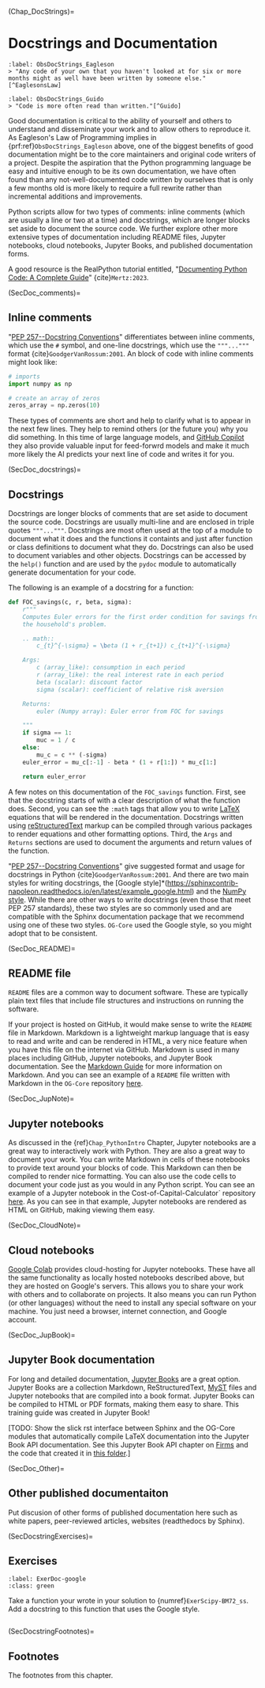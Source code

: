 (Chap_DocStrings)=
# Docstrings and Documentation

```{prf:observation} Eagleson's Law of Programming
:label: ObsDocStrings_Eagleson
> "Any code of your own that you haven't looked at for six or more months might as well have been written by someone else."[^EaglesonsLaw]
```

```{prf:observation} Guido van Rossum on clear code
:label: ObsDocStrings_Guido
> "Code is more often read than written."[^Guido]
```

Good documentation is critical to the ability of yourself and others to understand and disseminate your work and to allow others to reproduce it. As Eagleson's Law of Programming implies in {prf:ref}`ObsDocStrings_Eagleson` above, one of the biggest benefits of good documentation might be to the core maintainers and original code writers of a project. Despite the aspiration that the Python programming language be easy and intuitive enough to be its own documentation, we have often found than any not-well-documented code written by ourselves that is only a few months old is more likely to require a full rewrite rather than incremental additions and improvements.

Python scripts allow for two types of comments: inline comments (which are usually a line or two at a time) and docstrings, which are longer blocks set aside to document the source code. We further explore other more extensive types of documentation including README files, Jupyter notebooks, cloud notebooks, Jupyter Books, and published documentation forms.

A good resource is the RealPython tutorial entitled, "[Documenting Python Code: A Complete Guide](https://realpython.com/documenting-python-code/)" {cite}`Mertz:2023`.


(SecDoc_comments)=
## Inline comments

"[PEP 257--Docstring Conventions](https://peps.python.org/pep-0257/)" differentiates between inline comments, which use the `#` symbol, and one-line docstrings, which use the `"""..."""` format {cite}`GoodgerVanRossum:2001`.  An block of code with inline comments might look like:

```python
# imports
import numpy as np

# create an array of zeros
zeros_array = np.zeros(10)
```

These types of comments are short and help to clarify what is to appear in the next few lines.  They help to remind others (or the future you) why you did something.  In this time of large language models, and [GitHub Copilot](https://github.com/features/copilot) they also provide valuable input for feed-forwrd models and make it much more likely the AI predicts your next line of code and writes it for you.

(SecDoc_docstrings)=
## Docstrings

Docstrings are longer blocks of comments that are set aside to document the source code.  Docstrings are usually multi-line and are enclosed in triple quotes `"""..."""`.  Docstrings are most often used at the top of a module to document what it does and the functions it containts and just after function or class definitions to document what they do.  Docstrings can also be used to document variables and other objects.  Docstrings can be accessed by the `help()` function and are used by the `pydoc` module to automatically generate documentation for your code.

The following is an example of a docstring for a function:

```python
def FOC_savings(c, r, beta, sigma):
    r"""
    Computes Euler errors for the first order condition for savings from
    the household's problem.

    .. math::
        c_{t}^{-\sigma} = \beta (1 + r_{t+1}) c_{t+1}^{-\sigma}

    Args:
        c (array_like): consumption in each period
        r (array_like): the real interest rate in each period
        beta (scalar): discount factor
        sigma (scalar): coefficient of relative risk aversion

    Returns:
        euler (Numpy array): Euler error from FOC for savings

    """
    if sigma == 1:
        muc = 1 / c
    else:
        mu_c = c ** (-sigma)
    euler_error = mu_c[:-1] - beta * (1 + r[1:]) * mu_c[1:]

    return euler_error
```

A few notes on this documentation of the `FOC_savings` function.  First, see that the docstring starts of with  a clear description of what the function does.  Second, you can see the `:math` tags that allow you to write [LaTeX](https://www.latex-project.org) equations that will be rendered in the documentation. Docstrings written using [reStructuredText](https://docutils.sourceforge.io/rst.html) markup can be compiled through various packages to render equations and other formatting options. Third, the `Args` and `Returns` sections are used to document the arguments and return values of the function.

"[PEP 257--Docstring Conventions](https://peps.python.org/pep-0257/)" give suggested format and usage for docstrings in Python {cite}`GoodgerVanRossum:2001`.  And there are two main styles for writing docstrings, the [Google style]*(https://sphinxcontrib-napoleon.readthedocs.io/en/latest/example_google.html) and the [NumPy style](https://sphinxcontrib-napoleon.readthedocs.io/en/latest/example_numpy.html).  While there are other ways to write docstrings (even those that meet PEP 257 standards), these two styles are so commonly used and are compatible with the Sphinx documentation package that we recommend using one of these two styles.  `OG-Core` used the Google style, so you might adopt that to be consistent.


(SecDoc_README)=
## README file

`README` files are a common way to document software.  These are typically plain text files that include file structures and instructions on running the software.

If your project is hosted on GitHub, it would make sense to write the `README` file in Markdown.  Markdown is a lightweight markup language that is easy to read and write and can be rendered in HTML, a very nice feature when you have this file on the internet via GitHub.  Markdown is used in many places including GitHub, Jupyter notebooks, and Jupyter Book documentation.  See the [Markdown Guide](https://www.markdownguide.org) for more information on Markdown.  And you can see an example of a `README` file written with Markdown in the `OG-Core` repository [here](https://github.com/PSLmodels/OG-Core/#readme).


(SecDoc_JupNote)=
## Jupyter notebooks

As discussed in the {ref}`Chap_PythonIntro` Chapter, Jupyter notebooks are a great way to interactively work with Python.  They are also a great way to document your work.  You can write Markdown in cells of these notebooks to provide text around your blocks of code. This Markdown can then be compiled to render nice formatting. You can also use the code cells to document your code just as you would in any Python script.  You can see an example of a Jupyter notebook in the Cost-of-Capital-Calculator` repository [here](https://github.com/PSLmodels/Cost-of-Capital-Calculator/blob/master/docs/book/content/examples/PSL_demo.ipynb).  As you can see in that example, Jupyter notebooks are rendered as HTML on GitHub, making viewing them easy.


(SecDoc_CloudNote)=
## Cloud notebooks

[Google Colab](https://colab.research.google.com) provides cloud-hosting for Jupyter notebooks.  These have all the same functionality as locally hosted notebooks described above, but they are hosted on Google's servers.  This allows you to share your work with others and to collaborate on projects.  It also means you can run Python (or other languages) without the need to install any special software on your machine.  You just need a browser, internet connection, and Google account.


(SecDoc_JupBook)=
## Jupyter Book documentation

For long and detailed documentation, [Jupyter Books](https://jupyterbook.org/en/stable/intro.html) are a great option.  Jupyter Books are a collection Markdown, ReStructuredText, [MyST](https://mystmd.org) files and Jupyter notebooks that are compiled into a book format.  Jupyter Books can be compiled to HTML or PDF formats, making them easy to share.  This training guide was created in Jupyter Book!

[TODO: Show the slick rst interface between Sphinx and the OG-Core modules that automatically compile LaTeX documentation into the Jupyter Book API documentation. See this Jupyter Book API chapter on [Firms](https://pslmodels.github.io/OG-Core/content/api/firm.html) and the code that created it in [this folder](https://github.com/PSLmodels/OG-Core/tree/master/docs/book/content/api).]


(SecDoc_Other)=
## Other published documentaiton

Put discusion of other forms of published documentation here such as white papers, peer-reviewed articles, websites (readthedocs by Sphinx).


(SecDocstringExercises)=
## Exercises

```{exercise-start}
:label: ExerDoc-google
:class: green
```
Take a function your wrote in your solution to {numref}`ExerScipy-BM72_ss`.  Add a docstring to this function that uses the Google style.
```{exercise-end}
```


(SecDocstringFootnotes)=
## Footnotes

The footnotes from this chapter.

[^EaglesonsLaw]: We could not find a proper citation for the source of this quote "Eagleson's Law of Programming". Some entries on this thread entitled "[Who is Eagleson and where did Eagleson's law originate?](https://ask.metafilter.com/200910/Who-is-Eagleson-and-where-did-Eaglesons-law-originate)" suggest that the quote is at least as old as 1987 and is likely from [Peter S. Eagleson](https://en.wikipedia.org/wiki/Peter_S._Eagleson), a member of the MIT faculty since 1952. However, neither the date, nor the author is confirmed.

[^Guido]: This is a quote from Guido van Rossum, the original creator of the Python programming language, supposedly from an early PyCon conference. This quote is referenced in one of the early Python Enhancement Proposals, "[PEP 8--Style Guide for Python Code](https://peps.python.org/pep-0008/)" {cite}`VanRossumEtAl:2001`.
